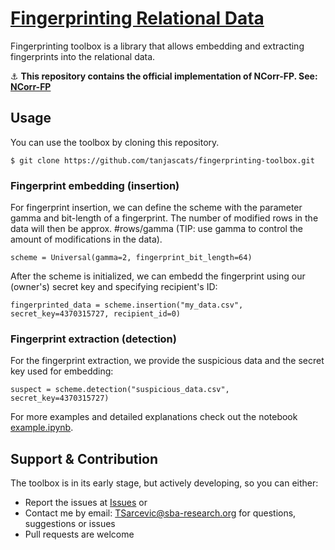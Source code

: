 # [Fingerprinting Relational Data](https://www.google.com/maps/@43.7032839,15.726723,623m/data=!3m1!1e3)
Fingerprinting toolbox is a library that allows embedding and extracting fingerprints into the relational data.

:anchor: **This repository contains the official implementation of NCorr-FP. See: [NCorr-FP](https://github.com/sbaresearch/data-fingerprinting/tree/master/NCorrFP)**

## Usage
You can use the toolbox by cloning this repository.
```
$ git clone https://github.com/tanjascats/fingerprinting-toolbox.git
```
### Fingerprint embedding (insertion)
For fingerprint insertion, we can define the scheme with the parameter gamma and bit-length of a fingerprint. The number of modified rows in the data will then be approx. #rows/gamma (TIP: use gamma to control the amount of modifications in the data). 

```
scheme = Universal(gamma=2, fingerprint_bit_length=64)
```

After the scheme is initialized, we can embedd the fingerprint using our (owner's) secret key and specifying recipient's ID: 

```
fingerprinted_data = scheme.insertion("my_data.csv", secret_key=4370315727, recipient_id=0)
```

### Fingerprint extraction (detection)
For the fingerprint extraction, we provide the suspicious data and the secret key used for embedding:

```
suspect = scheme.detection("suspicious_data.csv", secret_key=4370315727)
```


For more examples and detailed explanations check out the notebook [example.ipynb](https://github.com/tanjascats/fingerprinting-toolbox/blob/master/example.ipynb).
 
## Support & Contribution
The toolbox is in its early stage, but actively developing, so you can either:
- Report the issues at [Issues](https://github.com/tanjascats/fingerprinting-toolbox/issues) or
- Contact me by email: TSarcevic@sba-research.org for questions, suggestions or issues
- Pull requests are welcome
